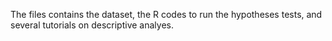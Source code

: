 The files contains the dataset, the R codes to run the hypotheses tests, and several tutorials on descriptive analyes.
